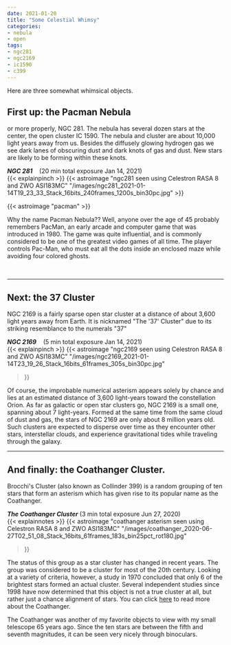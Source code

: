 ```yaml
---
date: 2021-01-20
title: "Some Celestial Whimsy"
categories:
- nebula
- open
tags:
- ngc281
- ngc2169
- ic1590
- c399
---
```

Here are three somewhat whimsical objects.


<!--more-->
## First up: the Pacman Nebula
or more properly, NGC 281. The nebula has several dozen stars at the center, the open cluster IC 1590.  The nebula and cluster are about 10,000 light years away from us. Besides the diffusely glowing hydrogen gas we see dark lanes of obscuring dust and dark knots of gas and dust. New stars are likely to be forming within these knots.

_**NGC 281**_ &nbsp;&nbsp; (20 min total exposure Jan 14, 2021)<br>
{{< explainpinch >}}
{{< astroimage "ngc281 seen using Celestron RASA 8 and ZWO ASI183MC" "/images/ngc281_2021-01-14T19_23_33_Stack_16bits_240frames_1200s_bin30pc.jpg" >}}

{{< astroimage "pacman" >}}


Why the name Pacman Nebula??  Well, anyone over the age of 45 probably remembers PacMan, an early arcade and computer game that was introduced in 1980.
The game was quite influential, and is commonly considered to be one of the greatest video games of all time. 
The player controls Pac-Man, who must eat all the dots inside an enclosed maze while avoiding four colored ghosts. 

<br>

---
## Next: the 37 Cluster
NGC 2169 is a fairly sparse open star cluster at a distance of about 3,600 light years away from Earth. It is nicknamed "The '37' Cluster" due to its striking resemblance to the numerals "37"

_**NGC 2169**_ &nbsp;&nbsp; (5 min total exposure Jan 14, 2021)<br>
{{< explainpinch >}}
{{< astroimage 
"ngc2169 seen using Celestron RASA 8 and ZWO ASI183MC"
"/images/ngc2169_2021-01-14T23_19_26_Stack_16bits_61frames_305s_bin30pc.jpg"
>}}

Of course, the improbable numerical asterism appears solely by chance and lies at an estimated distance of 3,600 light-years toward the constellation Orion. As far as galactic or open star clusters go, NGC 2169 is a small one, spanning about 7 light-years. Formed at the same time from the same cloud of dust and gas, the stars of NGC 2169 are only about 8 million years old. Such clusters are expected to disperse over time as they encounter other stars, interstellar clouds, and experience gravitational tides while traveling through the galaxy. 

----------
## And finally: the Coathanger Cluster.

Brocchi's Cluster (also known as Collinder 399) is a random grouping of ten stars that form an asterism which has given rise to its popular name as the Coathanger. 

_**The Coathanger Cluster**_ (3 min total exposure Jun 27, 2020) <br>
{{< explainnotes >}}
{{< astroimage
"coathanger asterism seen using Celestron RASA 8 and ZWO ASI183MC" 
"/images/coathanger_2020-06-27T02_51_08_Stack_16bits_61frames_183s_bin25pct_rot180.jpg"
>}}

The status of this group as a star cluster has changed in recent years. The group was considered to be a cluster for most of the 20th century. Looking at a variety of criteria, however, a study in 1970 concluded that only 6 of the brightest stars formed an actual cluster. Several independent studies since 1998 have now determined that this object is not a true cluster at all, but rather just a chance alignment of stars. 
You can click [here](https://en.wikipedia.org/wiki/Brocchi%27s_Cluster) to read more about the Coathanger.

The Coathanger was another of my favorite objects to view with my small telescope 65 years ago. Since the ten stars are between the fifth and seventh magnitudes, it can be seen very nicely through binoculars.
